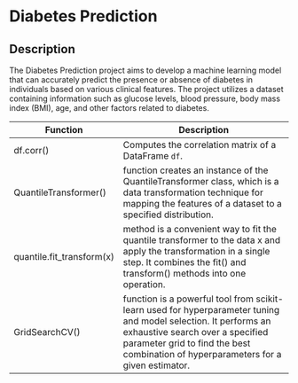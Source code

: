 # Diabetes Prediction

## Description
The Diabetes Prediction project aims to develop a machine learning model that can accurately predict the presence or absence of diabetes in individuals based on various clinical features. The project utilizes a dataset containing information such as glucose levels, blood pressure, body mass index (BMI), age, and other factors related to diabetes.

| Function              | Description                                          |
|-----------------------|------------------------------------------------------|
| df.corr()             | Computes the correlation matrix of a DataFrame `df`. |
| QuantileTransformer() |  function creates an instance of the QuantileTransformer class, which is a data transformation technique for mapping the features of a dataset to a specified distribution. |
| quantile.fit_transform(x)| method is a convenient way to fit the quantile transformer to the data x and apply the transformation in a single step. It combines the fit() and transform() methods into one operation. |
|GridSearchCV() | function is a powerful tool from scikit-learn used for hyperparameter tuning and model selection. It performs an exhaustive search over a specified parameter grid to find the best combination of hyperparameters for a given estimator. |

